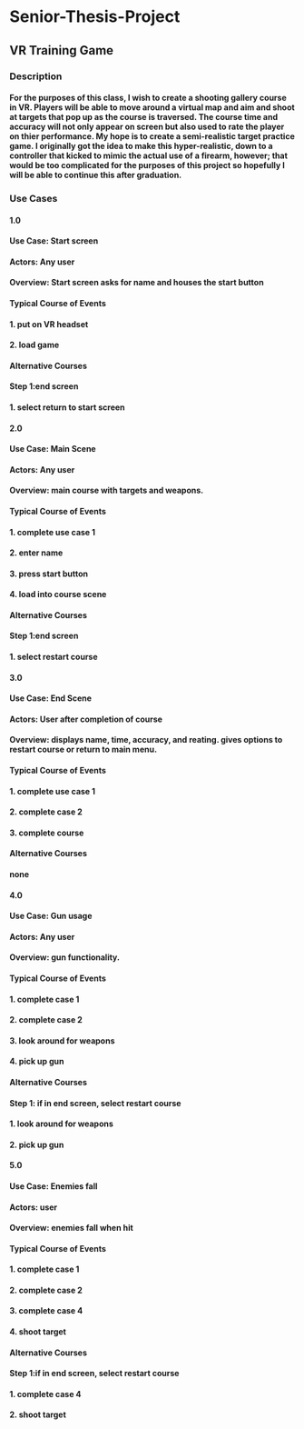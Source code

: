 # Senior-Thesis-Project
 ## VR Training Game

 ### Description
 
 ####   For the purposes of this class, I wish to create a shooting gallery course in VR. Players will be able to move around a virtual map and aim and shoot at targets that pop up as the course is traversed. The course time and accuracy will not only appear on screen but also used to rate the player on thier performance. My hope is to create a semi-realistic target practice game. I originally got the idea to make this hyper-realistic, down to a controller that kicked to mimic the actual use of a firearm, however; that would be too complicated for the purposes of this project so hopefully I will be able to continue this after graduation.

### Use Cases

#### 1.0
#### Use Case: Start screen
#### Actors: Any user
#### Overview: Start screen asks for name and houses the start button
#### Typical Course of Events
#### 1. put on VR headset
#### 2. load game
#### Alternative Courses
#### Step 1:end screen
#### 1. select return to start screen 

#### 2.0
#### Use Case: Main Scene
#### Actors: Any user
#### Overview: main course with targets and weapons.
#### Typical Course of Events
#### 1. complete use case 1
#### 2. enter name
#### 3. press start button
#### 4. load into course scene
#### Alternative Courses
#### Step 1:end screen
#### 1. select restart course

#### 3.0
#### Use Case: End Scene
#### Actors: User after completion of course
#### Overview: displays name, time, accuracy, and reating. gives options to restart course or return to main menu.
#### Typical Course of Events
#### 1. complete use case 1
#### 2. complete case 2
#### 3. complete course
#### Alternative Courses
#### none

#### 4.0
#### Use Case: Gun usage
#### Actors: Any user
#### Overview: gun functionality.
#### Typical Course of Events
#### 1. complete case 1
#### 2. complete case 2
#### 3. look around for weapons
#### 4. pick up gun
#### Alternative Courses
#### Step 1: if in end screen, select restart course
#### 1. look around for weapons
#### 2. pick up gun

#### 5.0
#### Use Case: Enemies fall
#### Actors: user
#### Overview: enemies fall when hit
#### Typical Course of Events
#### 1. complete case 1
#### 2. complete case 2
#### 3. complete case 4
#### 4. shoot target
#### Alternative Courses
#### Step 1:if in end screen, select restart course
#### 1. complete case 4
#### 2. shoot target

